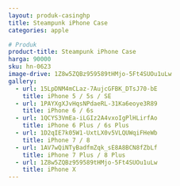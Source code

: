 ```yaml
---
layout: produk-casinghp
title: Steampunk iPhone Case
categories: apple

# Produk
product-title: Steampunk iPhone Case
harga: 90000
sku: hn-0623
image-drive: 1Z8w5ZQBz959589tHMjo-5Ft4SUOu1uLw
gallery:
  - url: 15LpDNM4mCLaz-7AujcGFBK_DTsJ70-bE
    title: iPhone 5 / 5s / SE
  - url: 1PAYXgXJvHqsNPdaeRL-31Ka6eoye3R89
    title: iPhone 6 / 6s
  - url: 1QCYS3VmEa-iLGIz2A4vxoIgPlHLirfAo
    title: iPhone 6 Plus / 6s Plus
  - url: 1D2qIE7k05W1-UxtLX0v5VLQUWqiFHeWb
    title: iPhone 7 / 8
  - url: 1AV7wQiNTyBadfmZqk_sE8A8BCN8fZbLf
    title: iPhone 7 Plus / 8 Plus
  - url: 1Z8w5ZQBz959589tHMjo-5Ft4SUOu1uLw
    title: iPhone X
---
```

